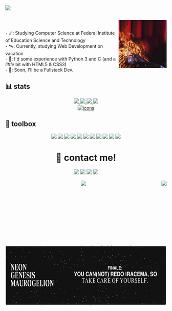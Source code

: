 <img align="center"
    src="https://readme-typing-svg.herokuapp.com?font=Lora&size=34&color=FCFCFC&center=true&vCenter=true&lines=trashrama+a.k.a.+Santiago" />

##

<div>
    <img align="right" alt="user-picture" height="150" src="/images/skull-travis.gif" />
    </br>
    <p align="left">
        - ☄️: Studying Computer Science at Federal Institute of Education Science and Technology</br>
        - 🛰️: Currently, studying Web Development on vacation</br>
        - 🚀: I'd some experience with Python 3 and C (and a <em>little</em> bit with HTML5 & CSS3)</br>
        - 🌠: Soon, I'll be a Fullstack Dev.</br>
    </p>
</div>

<div align="center">
    <h2 align="left">📊 stats </h2>
    <a href="https://github.com/trashrama">
        <img height="180em"
            src="https://readme-stats.vercel.danielmolina.me/api?username=trashrama&show_icons=true&theme=tokyonight&title_color=FCFCFA&text_color=FF6188&icon_color=ffd767&include_all_commits=true&count_private=true" />
        <img height="180em"
            src="https://readme-stats.vercel.danielmolina.me/api/top-langs/?username=trashrama&layout=compact&langs_count=7&theme=tokyonight&title_color=FCFCFA&text_color=FF6188&icon_color=ffd767" />
        <img height="332em"
            src="http://github-readme-streak-stats.herokuapp.com?user=trashrama&theme=dark&background=1A1B27&ring=DDDDDD&sideNums=FF6188&currStreakNum=FF6188&fire=FFD767&currStreakLabel=DDDDDD&border=DDDDDD" />
        <img height="295em"
            src="http://github-readme-streak-stats.herokuapp.com/?user=trashrama&theme=dark&background=1A1B27&ring=DDDDDD&sideNums=FF6188&currStreakNum=FF6188&fire=FFD767&currStreakLabel=DDDDDD&border=DDDDDD" />
        <br/>
        <img align="center" alt="icons" height="40em" src="https://skillicons.dev/icons?i=python,c,java,html,css" />
    </a>
    

</div>



<div align="center">
    <h2 align="left">🧰 toolbox</h2>
    <img
        src="https://img.shields.io/badge/VSCode-0078D4?style=for-the-badge&logo=visual%20studio%20code&logoColor=white" />
    <img src="https://img.shields.io/badge/Eclipse-2C2255?style=for-the-badge&logo=eclipse&logoColor=white" />
    <img src="https://img.shields.io/badge/Jupyter-F37626.svg?&style=for-the-badge&logo=Jupyter&logoColor=white" />
    <img src="https://img.shields.io/badge/PyCharm-000000.svg?&style=for-the-badge&logo=PyCharm&logoColor=white" />
    <img src="https://img.shields.io/badge/GNU%20Bash-4EAA25?style=for-the-badge&logo=GNU%20Bash&logoColor=white" />
    <img
        src="https://img.shields.io/badge/Google_chrome-4285F4?style=for-the-badge&logo=Google-chrome&logoColor=white" />
    <img src="https://img.shields.io/badge/Spotify-1ED760?&style=for-the-badge&logo=spotify&logoColor=white" />
    <img src="https://img.shields.io/badge/GitHub-100000?style=for-the-badge&logo=github&logoColor=white" />
    <img
        src="https://img.shields.io/badge/Adobe%20Photoshop-31A8FF?style=for-the-badge&logo=Adobe%20Photoshop&logoColor=white" />
    <img src="https://img.shields.io/badge/Debian-A81D33?style=for-the-badge&logo=debian&logoColor=white" />
    <img src="https://img.shields.io/badge/Linux_Mint-87CF3E?style=for-the-badge&logo=linux-mint&logoColor=white" />
</div>

<div align="center">
    <h1>📨 contact me!</h1>
    <a href="mailto:requiemsantiago@gmail.com?Subject=Message"><img
            src="https://img.shields.io/badge/Gmail-D14836?style=for-the-badge&logo=gmail&logoColor=white" /></a>
    <a href="https://t.me/trashrama"><img
            src="https://img.shields.io/badge/Telegram-2CA5E0?style=for-the-badge&logo=telegram&logoColor=white"></a>
    <a href="https://www.linkedin.com/in/neosant/"><img
            src="https://img.shields.io/badge/LinkedIn-0077B5?style=for-the-badge&logo=linkedin&logoColor=white" /></a>
    <a href="https://www.twitter.com/trashrama"><img
            src="https://img.shields.io/badge/Twitter-1DA1F2?style=for-the-badge&logo=twitter&logoColor=white" /></a></br></br>
</div>

<div align="center">
  <img height="200em" align="right" 
        src="https://spotify-github-profile.vercel.app/api/view?uid=0zidq7kxb7ofnhvdms4h4pdcw&cover_image=true&theme=default&bar_color=ffffff&bar_color_cover=true" />
  <img align="left" height="190em" src="/images/headermaurogelion.png" />
  <img src="https://github.com/trashrama/trashrama/blob/output/github-contribution-grid-snake.svg#gh-dark-mode-only" />
</div>

<div>

</div>
